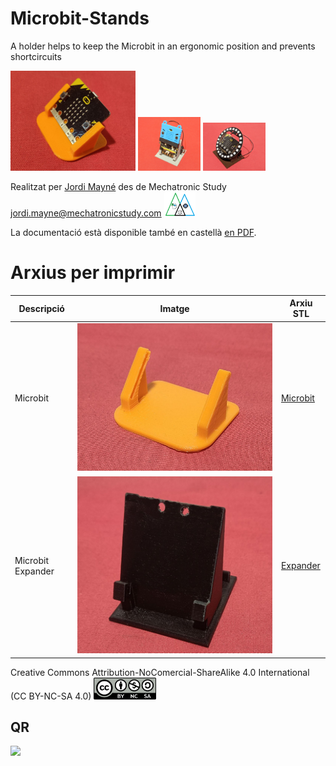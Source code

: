 # Microbit-Stands
A holder helps to keep the Microbit in an ergonomic position and prevents shortcircuits  

<img src="Imatges/MicrobitStand.jpg" width="200" /> <img src="Imatges/MicrobitExpanderStand.jpg" width="100" /> <img src="Imatges/MicrobitNeopixelRing.jpg" width="100" />


Realitzat per [Jordi Mayné](https://github.com/maynej) des de Mechatronic Study jordi.mayne@mechatronicstudy.com <img src="Imatges/Logo3senseFons.png" width="50" />

La documentació està disponible també en castellà [en PDF](https://github.com/maynej/Microbit-holders/tree/main/Doc/). 

# Arxius per imprimir 
  
Descripció         | Imatge          | Arxiu STL    
------------- | ------------- | ------------- 
Microbit |![](Imatges/StandMicrobit.jpg) | [Microbit](STL/MicrobitStand.stl)
Microbit Expander |![](Imatges/StandExpansora.png) | [Expander](STL/IO_Expander.stl)

Creative Commons Attribution-NoComercial-ShareAlike 4.0 International (CC BY-NC-SA 4.0)  <img src="Imatges/CC.png" width="100" />

## QR
<img src="https://www.codigos-qr.com/qr/php/qr_img.php?d=https%3A%2F%2Fgithub.com%2Fmaynej%2FMicrobit-holders&s=6&e=m"/>
